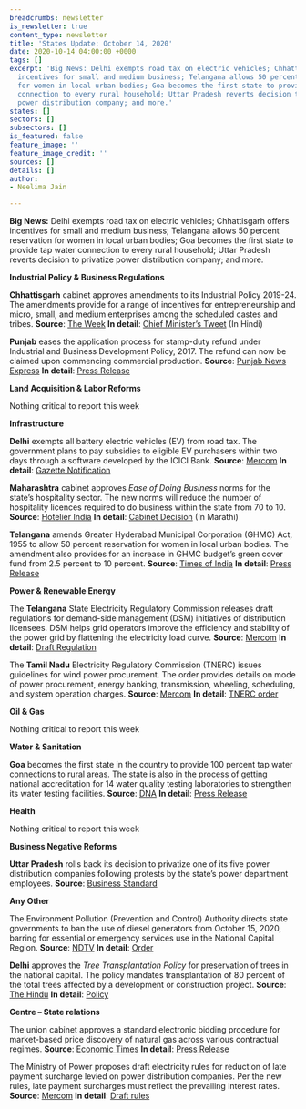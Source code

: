 ```yaml
---
breadcrumbs: newsletter
is_newsletter: true
content_type: newsletter
title: 'States Update: October 14, 2020'
date: 2020-10-14 04:00:00 +0000
tags: []
excerpt: 'Big News: Delhi exempts road tax on electric vehicles; Chhattisgarh offers
  incentives for small and medium business; Telangana allows 50 percent reservation
  for women in local urban bodies; Goa becomes the first state to provide tap water
  connection to every rural household; Uttar Pradesh reverts decision to privatize
  power distribution company; and more.'
states: []
sectors: []
subsectors: []
is_featured: false
feature_image: ''
feature_image_credit: ''
sources: []
details: []
author:
- Neelima Jain

---
```

**Big News:** Delhi exempts road tax on electric vehicles; Chhattisgarh offers incentives for small and medium business; Telangana allows 50 percent reservation for women in local urban bodies; Goa becomes the first state to provide tap water connection to every rural household; Uttar Pradesh reverts decision to privatize power distribution company; and more.

**Industrial Policy & Business Regulations**

**Chhattisgarh** cabinet approves amendments to its Industrial Policy 2019-24. The amendments provide for a range of incentives for entrepreneurship and micro, small, and medium enterprises among the scheduled castes and tribes. **Source**: [The Week](https://www.theweek.in/wire-updates/business/2020/10/09/bes1-cg-cab-industries.html) **In detail**: [Chief Minister’s Tweet](https://twitter.com/ChhattisgarhCMO/status/1314854943539388417?s=20) (In Hindi)

**Punjab** eases the application process for stamp-duty refund under Industrial and Business Development Policy, 2017. The refund can now be claimed upon commencing commercial production. **Source**: [Punjab News Express](https://www.punjabnewsexpress.com/punjab/news/punjab-amends-incentive-refund-process-for-stamp-duty-sunder-sham-arora-122001) **In detail**: [Press Release](https://punjabgovtindia.wordpress.com/2020/10/11/incentive-refund-process-for-stamp-duty-amended/)

**Land Acquisition & Labor Reforms**

Nothing critical to report this week

**Infrastructure**

**Delhi** exempts all battery electric vehicles (EV) from road tax. The government plans to pay subsidies to eligible EV purchasers within two days through a software developed by the ICICI Bank. **Source**: [Mercom](https://mercomindia.com/no-road-tax-electric-vehicles-delhi/) **In detail**: [Gazette Notification](https://twitter.com/kgahlot/status/1315221003555856384?s=20)

**Maharashtra** cabinet approves _Ease of Doing Business_ norms for the state’s hospitality sector. The new norms will reduce the number of hospitality licences required to do business within the state from 70 to 10. **Source**: [Hotelier India](https://www.hotelierindia.com/business/12361-maharashtra-cabinet-approves-ease-of-doing-business-policy-for-hospitality-sector) **In detail**: [Cabinet Decision](https://www.maharashtra.gov.in/Site/upload/CabinetDecision/English/07-10-2020%20Cabinet%20Decision%20(Meeting%20No.40).pdf) (In Marathi)

**Telangana** amends Greater Hyderabad Municipal Corporation (GHMC) Act, 1955 to allow 50 percent reservation for women in local urban bodies. The amendment also provides for an increase in GHMC budget’s green cover fund from 2.5 percent to 10 percent. **Source**: [Times of India](https://timesofindia.indiatimes.com/city/hyderabad/hyderabad-bill-to-provide-50-reservation-for-women-in-ghmc-passed/articleshow/78643238.cms) **In detail**: [Press Release](https://www.telangana.gov.in/news/2020/10/11/State-Cabinet-met-under-the-chairmanship-of-CM-KCR)

**Power & Renewable Energy**

The **Telangana** State Electricity Regulatory Commission releases draft regulations for demand-side management (DSM) initiatives of distribution licensees. DSM helps grid operators improve the efficiency and stability of the power grid by flattening the electricity load curve. **Source**: [Mercom](https://mercomindia.com/telangana-framework-demand-side-management/) **In detail**: [Draft Regulation](http://www.tserc.gov.in/file_upload/uploads/Regulations/Draft/2020/Draft%20TSERC%20(DSM)%20Regulations%202020.pdf)

The **Tamil Nadu** Electricity Regulatory Commission (TNERC) issues guidelines for wind power procurement. The order provides details on mode of power procurement, energy banking, transmission, wheeling, scheduling, and system operation charges. **Source**: [Mercom](https://mercomindia.com/tamil-nadu-guidelines-wind-power/) **In detail**: [TNERC order](http://www.tnerc.gov.in/orders/Tariff%20Order%202009/2020/WindOrder-%2007-10-2020.pdf)

**Oil & Gas**

Nothing critical to report this week

**Water & Sanitation**

**Goa** becomes the first state in the country to provide 100 percent tap water connections to rural areas. The state is also in the process of getting national accreditation for 14 water quality testing laboratories to strengthen its water testing facilities. **Source**: [DNA](https://www.dnaindia.com/india/report-goa-becomes-first-har-ghar-jal-state-by-providing-tap-water-connections-in-rural-areas-2848769) **In detail**: [Press Release](https://pib.gov.in/PressReleaseIframePage.aspx?PRID=1663200)

**Health**

Nothing critical to report this week

**Business Negative Reforms**

**Uttar Pradesh** rolls back its decision to privatize one of its five power distribution companies following protests by the state’s power department employees. **Source**: [Business Standard](https://www.business-standard.com/article/economy-policy/up-govt-rolls-back-decision-to-privatise-power-distribution-companies-120100601627_1.html)

**Any Other**

The Environment Pollution (Prevention and Control) Authority directs state governments to ban the use of diesel generators from October 15, 2020, barring for essential or emergency services use in the National Capital Region. **Source**: [NDTV](https://www.ndtv.com/delhi-news/diesel-power-generators-banned-in-delhi-from-october-15-to-curb-pollution-2307280) **In detail**: [Order](https://www.epca.org.in/epcadirection/Chief-Secretary-GNCTD-Oct08-2020.pdf)

**Delhi** approves the _Tree Transplantation Policy_ for preservation of trees in the national capital. The policy mandates transplantation of 80 percent of the total trees affected by a development or construction project. **Source**: [The Hindu](https://www.thehindu.com/news/cities/Delhi/delhi-cabinet-gives-nod-for-tree-transplantation-policy/article32817172.ece) **In detail**: [Policy](http://web.delhi.gov.in/wps/wcm/connect/0dfe530048ffdb97887f9a26edbf4824/Tpolicy.pdf?MOD=AJPERES&lmod=807584386&CACHEID=0dfe530048ffdb97887f9a26edbf4824)

**Centre – State relations**

The union cabinet approves a standard electronic bidding procedure for market-based price discovery of natural gas across various contractual regimes. **Source**: [Economic Times](https://energy.economictimes.indiatimes.com/news/oil-and-gas/govt-puts-gas-under-standard-bidding-route-for-transparent-price-discovery-ld/78545114) **In detail**: [Press Release](https://pib.gov.in/PressReleasePage.aspx?PRID=1662325)

The Ministry of Power proposes draft electricity rules for reduction of late payment surcharge levied on power distribution companies. Per the new rules, late payment surcharges must reflect the prevailing interest rates. **Source**: [Mercom](https://mercomindia.com/power-ministry-decides-late-payment/) **In detail**: [Draft rules](https://powermin.nic.in/sites/default/files/webform/notices/Draft%20Electricity%20%28Late%20Payment%20Surcharge%29%20Rules%2C%202020.pdf)
